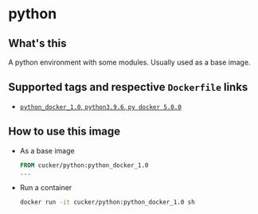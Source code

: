 # python


## What's this
A python environment with some modules. 
Usually used as a base image.

## Supported tags and respective `Dockerfile` links
* [`python_docker_1.0`, `python3.9.6`,  `py docker 5.0.0`](https://github.com/cucker0/dockerfile/blob/main/python/df/python_docker/Dockerfile)

## How to use this image

*   As a base image

    ```dockerfile
    FROM cucker/python:python_docker_1.0
    ...
    ```

    

*   Run a container

    ```bash
    docker run -it cucker/python:python_docker_1.0 sh
    ```

    